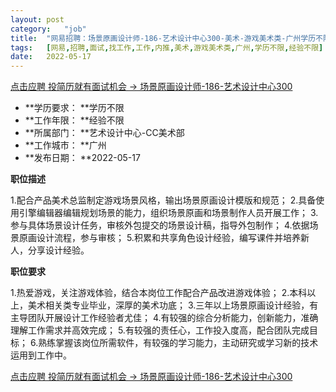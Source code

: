 ```yaml
---
layout:	post
category:	"job"
title:	"网易招聘：场景原画设计师-186-艺术设计中心300-美术-游戏美术类-广州学历不限经验不限"
tags:	[网易,招聘,面试,找工作,工作,内推,美术,游戏美术类,广州,学历不限,经验不限]
date:	2022-05-17
---
```


[点击应聘 投简历就有面试机会 -> 场景原画设计师-186-艺术设计中心300](http://mobile.bole.netease.com/bole/boleDetail?id=40293&employeeId=346f03c3cda5f04c&key=all)



- **学历要求： **学历不限
- **工作年限： **经验不限
- **所属部门： **艺术设计中心-CC美术部
- **工作城市： **广州
- **发布日期： **2022-05-17



**职位描述**

1.配合产品美术总监制定游戏场景风格，输出场景原画设计模版和规范；
2.具备使用引擎编辑器编辑规划场景的能力，组织场景原画和场景制作人员开展工作；
3.参与具体场景设计任务，审核外包提交的场景设计稿，指导外包制作；
4.依据场景原画设计流程，参与审核；
5.积累和共享角色设计经验，编写课件并培养新人，分享设计经验。



**职位要求**

1.热爱游戏，关注游戏体验，结合本岗位工作配合产品改进游戏体验；
2.本科以上，美术相关类专业毕业，深厚的美术功底；
3.三年以上场景原画设计经验，有主导团队开展设计工作经验者尤佳；
4.有较强的综合分析能力，创新能力，准确理解工作需求并高效完成；
5.有较强的责任心，工作投入度高，配合团队完成目标；
6.熟练掌握该岗位所需软件，有较强的学习能力，主动研究或学习新的技术运用到工作中。



[点击应聘 投简历就有面试机会 -> 场景原画设计师-186-艺术设计中心300](http://mobile.bole.netease.com/bole/boleDetail?id=40293&employeeId=346f03c3cda5f04c&key=all)